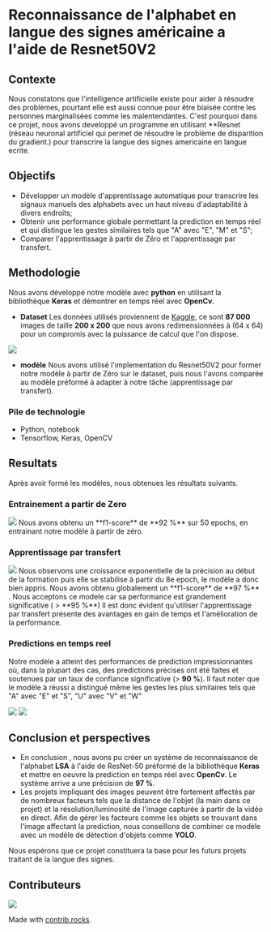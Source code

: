 # Reconnaissance de l'alphabet en langue des signes américaine a l'aide de Resnet50V2

## Contexte
Nous constatons que l'intelligence artificielle existe pour aider à résoudre des problèmes, pourtant elle est aussi connue pour être biaisée contre les personnes marginalisées comme les malentendantes. C'est pourquoi dans ce projet, nous avons developpé un programme en utilisant **Resnet (réseau neuronal artificiel qui permet de résoudre le problème de disparition du gradient.) pour transcrire la langue des signes americaine en langue ecrite.

## Objectifs
- Développer un modèle d'apprentissage automatique pour transcrire les signaux manuels des alphabets avec un haut niveau d'adaptabilité à divers endroits;
- Obtenir une performance globale permettant la prediction en temps réel et qui distingue les gestes similaires tels que "A" avec "E", "M" et "S";
- Comparer l'apprentissage à partir de Zéro et l'apprentissage par transfert.

## Methodologie
Nous avons développé notre modèle avec **python** en utilisant la bibliothèque **Keras** et démontrer en temps réel avec **OpenCv.**
- **Dataset**
Les données utilisés proviennent de [Kaggle](https://www.kaggle.com/datasets/grassknoted/asl-alphabet), ce sont **87 000** images de taille **200 x 200** que nous avons redimensionnées à (64 x 64) pour un compromis avec la puissance de calcul que l'on dispose.
<img src = "./figure/dataset.jpg"/>

- **modèle**
Nous avons utilisé l'implementation du Resnet50V2 pour former notre modèle à partir de Zéro sur le dataset, puis nous l'avons comparée au modèle préformé à adapter à notre tâche (apprentissage par transfert).

### Pile de technologie
- Python, notebook
- Tensorflow, Keras, OpenCV

## Resultats
Après avoir formé les modèles, nous obtenues les résultats suivants.

### Entrainement a partir de Zero
<img src = "./figure/zero-precision.png"/>
Nous avons obtenu un **f1-score** de **92 %** sur 50 epochs, en entrainant notre modèle à partir de zéro.

### Apprentissage par transfert
<img src = "./figure/tr-precision.png"/>
Nous observons une croissance exponentielle de la précision au début de la formation puis elle se stabilise à partir du 8e epoch, le modèle a donc bien appris.
Nous avons obtenu globalement un **f1-score** de **97 %** . Nous acceptons ce modele car sa performance est grandement significative ( > **95 %**)
Il est donc évident qu'utiliser l'apprentissage par transfert présente des avantages en gain de temps et l'amélioration de la performance.

### Predictions en temps reel
Notre modèle a atteint des performances de prediction impressionnantes où, dans la plupart des cas, des predictions précises ont été faites et soutenues par un taux de confiance significative (> **90 %**). Il faut noter que le modèle à réussi a distingué même les gestes les plus similaires tels que "A" avec "E" et "S", "U" avec "V" et "W"

<img src = "./figure/prediction-a.png"/>
<img src = "./figure/prediction-s.png"/>

## Conclusion et perspectives
- En conclusion , nous avons pu créer un système de reconnaissance de l'alphabet **LSA** à l'aide de ResNet-50 préformé de la bibliothèque **Keras** et mettre en oeuvre la prediction en temps réel avec **OpenCv**. Le système arrive a une précision de **97 %**.
- Les projets impliquant des images peuvent être fortement affectés par de nombreux facteurs tels que la distance de l'objet (la main dans ce projet) et la résolution/luminosité de l'image capturée à partir de la vidéo en direct. Afin de gérer les facteurs comme les objets se trouvant dans l'image affectant la prediction, nous conseillons de combiner ce modèle avec un modèle de détection d'objets comme **YOLO**.

Nous espérons que ce projet constituera la base pour les futurs projets traitant de la langue des signes.

## Contributeurs
<a href="https://github.com/seriamedard/american_sign_language_recognition/graphs/contributors">
  <img src="https://contrib.rocks/image?repo=seriamedard/american_sign_language_recognition" />
</a>

Made with [contrib.rocks](https://contrib.rocks).
